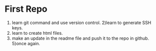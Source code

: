 # First Repo

1) learn git command and use version control.
2)learn to generate SSH keys.
3) learn to create html files.
4) make an update in the readme file and push it to the repo in github.
5)once again.